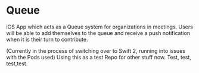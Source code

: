 # Queue
iOS App which acts as a Queue system for organizations in meetings. Users will be able to add themselves to the queue and receive a push notification when it is their turn to contribute.

(Currently in the process of switching over to Swift 2, running into issues with the Pods used) Using this as a test Repo for other stuff now. Test, test, test,test.
